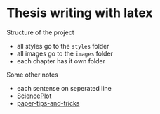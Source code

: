 # Thesis writing with latex

Structure of the project

- all styles go to the `styles` folder
- all images go to the `images` folder
- each chapter has it own folder

Some other notes

- each sentense on seperated line
- [SciencePlot](https://github.com/garrettj403/SciencePlots/wiki/Gallery)
- [paper-tips-and-tricks](https://github.com/Wookai/paper-tips-and-tricks)
